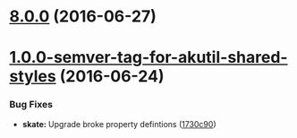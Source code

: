<a name="8.0.0"></a>
# [8.0.0](https://aui-team-bot/https://bitbucket.org/atlassian/atlaskit-spike/compare/1.0.0-semver-tag-for-akutil-shared-styles...v8.0.0) (2016-06-27)



<a name="1.0.0-semver-tag-for-akutil-shared-styles"></a>
# [1.0.0-semver-tag-for-akutil-shared-styles](https://aui-team-bot/https://bitbucket.org/atlassian/atlaskit-spike/compare/1730c90...1.0.0-semver-tag-for-akutil-shared-styles) (2016-06-24)


### Bug Fixes

* **skate:** Upgrade broke property defintions ([1730c90](https://aui-team-bot/https://bitbucket.org/atlassian/atlaskit-spike/commits/1730c90))



